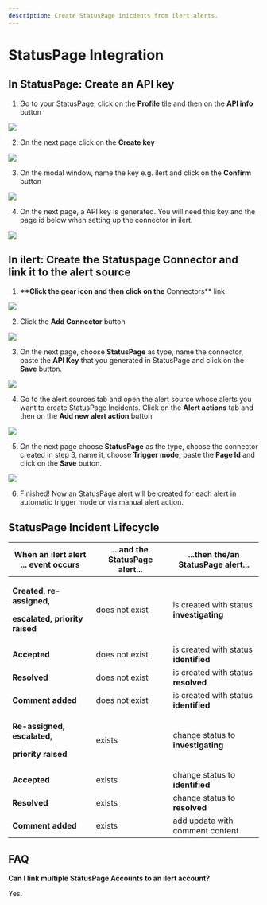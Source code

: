 ```yaml
---
description: Create StatusPage inicdents from ilert alerts.
---
```


# StatusPage Integration

## In StatusPage: Create an API key <a href="#create-alarm-source" id="create-alarm-source"></a>

1. Go to your StatusPage, click on the **Profile** tile and then on the **API info** button

![](../../.gitbook/assets/Screenshot_16_03_21__17_38.png)

2. On the next page click on the **Create key**

![](../../.gitbook/assets/Screenshot_16_03_21__17_40.png)

3. On the modal window, name the key e.g. ilert and click on the **Confirm** button

![](../../.gitbook/assets/Screenshot_16_03_21__17_42.png)

4. On the next page, a API key is generated. You will need this key and the page id below when setting up the connector in ilert.

![](../../.gitbook/assets/Screenshot_16_03_21__17_52.png)

## In ilert: Create the Statuspage Connector and link it to the alert source <a href="#create-alarm-source" id="create-alarm-source"></a>

1. **\*\*Click the gear icon and then click on the** Connectors\*\* link

![](../../.gitbook/assets/Screenshot_16_03_21__15_46.png)

2. Click the **Add Connector** button

![](../../.gitbook/assets/Screenshot_16_03_21__15_48.png)

3. On the next page, choose **StatusPage** as type, name the connector, paste the **API Key** that you generated in StatusPage and click on the **Save** button.

![](../../.gitbook/assets/Screenshot_16_03_21__17_49.png)

4. Go to the alert sources tab and open the alert source whose alerts you want to create StatusPage Incidents. Click on the **Alert actions** tab and then on the **Add new alert action** button

![](../../.gitbook/assets/Screenshot_16_03_21__16_04.png)

5. On the next page choose **StatusPage** as the type, choose the connector created in step 3, name it, choose **Trigger mode,** paste the **Page Id** and click on the **Save** button.

![](../../.gitbook/assets/Screenshot_16_03_21__17_51.png)

6. Finished! Now an StatusPage alert will be created for each alert in automatic trigger mode or via manual alert action.

## StatusPage Incident Lifecycle

| When an ilert alert ... event occurs                                                            | ...and the StatusPage alert... | ...then the/an StatusPage alert...       |
| ----------------------------------------------------------------------------------------------- | ------------------------------ | ---------------------------------------- |
| <p><strong>Created, re-assigned,</strong></p><p><strong>escalated, priority raised</strong></p> | does not exist                 | is created with status **investigating** |
| **Accepted**                                                                                    | does not exist                 | is created with status **identified**    |
| **Resolved**                                                                                    | does not exist                 | is created with status **resolved**      |
| **Comment added**                                                                               | does not exist                 | is created with status **identified**    |
| <p><strong>Re-assigned, escalated,</strong></p><p><strong>priority raised</strong></p>          | exists                         | change status to **investigating**       |
| **Accepted**                                                                                    | exists                         | change status to **identified**          |
| **Resolved**                                                                                    | exists                         | change status to **resolved**            |
| **Comment added**                                                                               | exists                         | add update with comment content          |

## FAQ <a href="#faq" id="faq"></a>

**Can I link multiple StatusPage Accounts to an ilert account?**

Yes.
